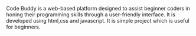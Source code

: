 Code Buddy is a web-based platform designed to assist beginner coders in honing their programming skills through a user-friendly interface. 
It is developed using html,css and javascript. It is simple project which is useful for beginners.
